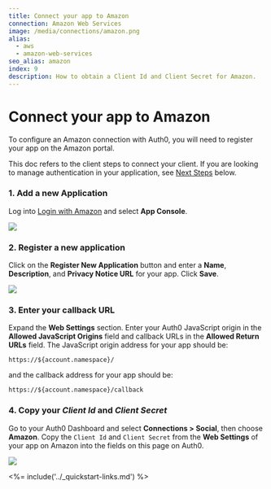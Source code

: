 ```yaml
---
title: Connect your app to Amazon
connection: Amazon Web Services
image: /media/connections/amazon.png
alias:
  - aws
  - amazon-web-services
seo_alias: amazon
index: 9
description: How to obtain a Client Id and Client Secret for Amazon.
---
```


# Connect your app to Amazon

To configure an Amazon connection with Auth0, you will need to register your app on the Amazon portal.

This doc refers to the client steps to connect your client. If you are looking to manage authentication in your application, see [Next Steps](#next-steps) below.

### 1. Add a new Application
Log into [Login with Amazon](http://login.amazon.com) and select **App Console**.

![](/media/articles/connections/social/amazon/amazon-login-1.png)

### 2. Register a new application

Click on the **Register New Application** button and enter a **Name**, **Description**, and **Privacy Notice URL** for your app. Click **Save**.

![](/media/articles/connections/social/amazon/amazon-register-app.png)

### 3. Enter your callback URL

Expand the **Web Settings** section. Enter your Auth0 JavaScript origin in the **Allowed JavaScript Origins** field and callback URLs in the **Allowed Return URLs** field. The JavaScript origin address for your app should be:

```text
https://${account.namespace}/
```

and the callback address for your app should be:

```text
https://${account.namespace}/callback
```

### 4. Copy your *Client Id* and *Client Secret*

Go to your Auth0 Dashboard and select **Connections > Social**, then choose **Amazon**. Copy the `Client Id` and `Client Secret` from the **Web Settings** of your app on Amazon into the fields on this page on Auth0.

![](/media/articles/connections/social/amazon/amazon-add-connection.png)

<%= include('../_quickstart-links.md') %>
